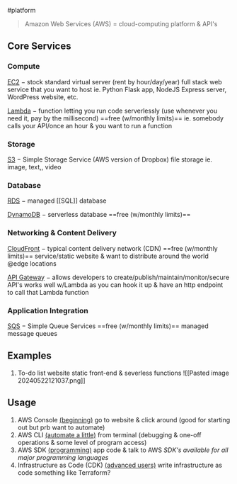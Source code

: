 #platform

>Amazon Web Services (AWS) = cloud-computing platform & API's

## Core Services
### Compute
<u>EC2</u> $-$ stock standard virtual server (rent by hour/day/year)
	full stack web service that you want to host 
		ie. Python Flask app, NodeJS Express server, WordPress website, etc.

<u>Lambda</u> $-$ function letting you run code serverlessly (use whenever you need it, pay by the millisecond) ==free (w/monthly limits)==
	 ie. somebody calls your API/once an hour & you want to run a function 

### Storage
<u>S3</u> $-$ Simple Storage Service (AWS version of Dropbox)
	file storage 
		ie. image, text,, video

### Database
<u>RDS</u> $-$ managed [[SQL]] database 

<u>DynamoDB</u> $-$ serverless database ==free (w/monthly limits)==

### Networking & Content Delivery
<u>CloudFront</u> $-$ typical  content delivery network (CDN) ==free (w/monthly limits)==
	service/static website & want to distribute around the world @edge locations

<u>API Gateway</u> $-$ allows developers to create/publish/maintain/monitor/secure API's
	works well w/Lambda as you can hook it up & have an http endpoint to call that Lambda function 

### Application Integration
<u>SQS</u> $-$ Simple Queue Services ==free (w/monthly limits)==
	managed message queues 


## Examples
1) To-do list website 
	static front-end & severless functions 
![[Pasted image 20240522121037.png]]


## Usage
1) AWS Console <u>(beginning)</u>
	go to website & click around (good for starting out but prb want to automate)
2) AWS CLI <u>(automate a little)</u> 
	from terminal (debugging & one-off operations & some level of program access)
3) AWS SDK <u>(programming)</u>
	app code & talk to AWS
	*SDK's available for all major programming languages*
4) Infrastructure as Code (CDK) <u>(advanced users)</u> 
	write infrastructure as code
	something like Terraform?
